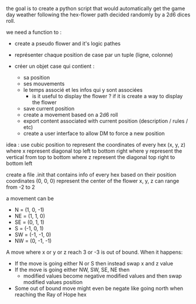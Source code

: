 the goal is to create a python script that would automatically get the game day weather following the hex-flower path decided randomly by a 2d6 dices roll.

we need a function to : 
  + create a pseudo flower and it's logic pathes
- représenter chaque position de case par un tuple (ligne, colonne)
- créer un objet case qui contient :
  - sa position
  - ses mouvements
  - le temps associé et les infos qui y sont associées
     + is it useful to display the flower ? if it is create a way to display the flower
  
  + save current position
  + create a movement based on a 2d6 roll
  + export content associated with current position (description / rules / etc)
  + create a user interface to allow DM to force a new position


idea : use cubic position to represent the coordinates of every hex
(x, y, z)
where x represent diagonal top left to bottom right
where y represent the vertical from top to bottom
where z represent the diagonal top right to bottom left

create a file .init that contains info of every hex based on their position
coordinates (0, 0, 0) represent the center of the flower
x, y, z can range from -2 to 2

a movement can be
+ N = (1, 0, -1)
+ NE = (1, 1, 0)
+ SE = (0, 1, 1)
+ S = (-1, 0, 1)
+ SW = (-1, -1, 0)
+ NW = (0, -1, -1)

A move where x or y or z reach 3 or -3 is out of bound.
When it happens:
+ If the move is going either N or S then instead swap x and z value
+ If the move is going either NW, SW, SE, NE then
  + modified values become negative modified values and then swap modified values position
+ Some out of bound move might even be negate like going north when reaching the Ray of Hope hex